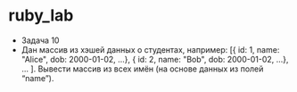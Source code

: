 # ruby_lab
* Задача 10
* Дан массив из хэшей данных о студентах, например: [{ id: 1, name: "Alice", dob: 2000-01-02, …}, { id: 2, name: "Bob", dob: 2000-01-02, …}, … ]. Вывести массив из всех имён (на основе данных из полей “name”).
